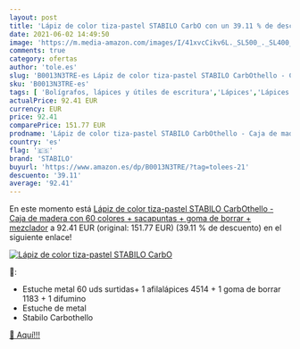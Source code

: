 ```yaml
---
layout: post
title: 'Lápiz de color tiza-pastel STABILO CarbO con un 39.11 % de descuento'
date: 2021-06-02 14:49:50
image: 'https://m.media-amazon.com/images/I/41xvcCikv6L._SL500_._SL400_.jpg'
comments: true
category: ofertas
author: 'tole.es'
slug: 'B0013N3TRE-es Lápiz de color tiza-pastel STABILO CarbOthello - Caja de...'
sku: 'B0013N3TRE-es'
tags: [ 'Bolígrafos, lápices y útiles de escritura','Lápices','Lápices de madera','Oficina y papelería','borrar','de','goma','lápiz','stabilo', ]
actualPrice: 92.41 EUR
currency: EUR
price: 92.41
comparePrice: 151.77 EUR
prodname: 'Lápiz de color tiza-pastel STABILO CarbOthello - Caja de madera con 60 colores + sacapuntas + goma de borrar + mezclador'
country: 'es'
flag: '🇪🇸'
brand: 'STABILO'
buyurl: 'https://www.amazon.es/dp/B0013N3TRE/?tag=tolees-21'
descuento: '39.11'
average: '92.41'
---
```


En este momento está [Lápiz de color tiza-pastel STABILO CarbOthello - Caja de madera con 60 colores + sacapuntas + goma de borrar + mezclador](https://www.amazon.es/dp/B0013N3TRE/?tag=tolees-21) a 92.41 EUR (original: 151.77 EUR) (39.11 %  de descuento) en el siguiente enlace!

[![Lápiz de color tiza-pastel STABILO CarbO](https://m.media-amazon.com/images/I/41xvcCikv6L._SL500_._SL400_.jpg)](https://www.amazon.es/dp/B0013N3TRE/?tag=tolees-21)

🔎:

- Estuche metal 60 uds surtidas+ 1 afilalápices 4514 + 1 goma de borrar 1183 + 1 difumino
- Estuche de metal
- Stabilo Carbothello

[🛒 Aquí!!!](https://www.amazon.es/dp/B0013N3TRE/?tag=tolees-21)
